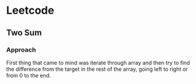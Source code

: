 # Leetcode

## Two Sum

### Approach
First thing that came to mind was iterate through array and then try to find the difference from the target in the rest of the array, going left to right or from 0 to the end.
